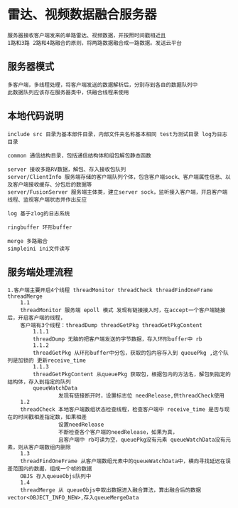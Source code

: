 # 雷达、视频数据融合服务器
    服务器接收客户端发来的单路雷达、视频数据，并按照时间戳相近且
    1路和3路 2路和4路融合的原则，将两路数据融合成一路数据。发送云平台
    
## 服务器模式
    多客户端，多线程处理，将客户端发送的数据解析后，分别存到各自的数据队列中
    此数据队列应该存在服务器类中，供融合线程来使用

## 本地代码说明
    include src 目录为基本部件目录，内部文件夹名称基本相同 test为测试目录 log为日志目录
    
    common 通信结构目录，包括通信结构体和组包解包静态函数
    
    server 接收多路RV数据，解包、存入接收包队列
    server/ClientInfo 服务端存储的客户端队列个体，包含客户端sock、客户端属性信息、以及客户端接收缓存、分包后的数据等
    server/FusionServer 服务端主体类，建立server sock，监听接入客户端，开启客户端线程、监视客户端状态并作出反应
    
    log 基于zlog的日志系统
    
    ringbuffer 环形buffer

    merge 多路融合
    simpleini ini文件读写
    
## 服务端处理流程
    1.客户端主要开启4个线程 threadMonitor threadCheck threadFindOneFrame threadMerge
        1.1
        threadMonitor 服务端 epoll 模式 发现有链接接入时，在accept一个客户端链接后，开启客户端的线程，
        客户端有3个线程：threadDump threadGetPkg threadGetPkgContent
            1.1.1
            threadDump 无脑的把客户端发送的字节数据，存入环形buffer中 rb
            1.1.2
            threadGetPkg 从环形buffer中分包，获取的包内容存入到 queuePkg ,这个队列是加锁的 更新receive_time
            1.1.3
            threadGetPkgContent 从queuePkg 获取包，根据包内的方法名，解包到指定的结构体，存入到指定的队列
            queueWatchData
                    发现有链接断开时，设置标志位 needRelease,供threadCheck使用
        1.2
        threadCheck 本地客户端数组状态检查线程，检查客户端中 receive_time 是否与现在的时间戳相差指定数，如果相差
                    设置needRelease
                    不断检查各个客户端的needRelease，如果为真，
                    且客户端中 rb可读为空，queuePkg没有元素 queueWatchData没有元素，则从客户端数组内删除
        1.3
        threadFindOneFrame 从客户端数组元素中的queueWatchData中，横向寻找延迟在误差范围内的数据，组成一个帧的数据
        OBJS 存入queueObjs队列中
        1.4
        threadMerge 从 queueObjs中取出数据进入融合算法，算出融合后的数据vector<OBJECT_INFO_NEW>,存入queueMergeData
        